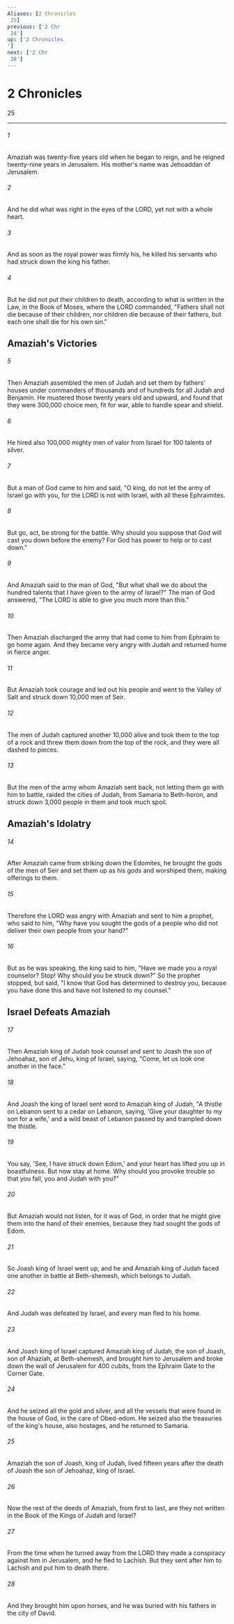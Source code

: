 ```yaml
---
Aliases: [2 Chronicles 25]
previous: ['2 Chr 24']
up: ['2 Chronicles']
next: ['2 Chr 26']
---
```

# 2 Chronicles 25

***
 

###### 1 
Amaziah was twenty-five years old when he began to reign, and he reigned twenty-nine years in Jerusalem. His mother's name was Jehoaddan of Jerusalem.  

###### 2 
And he did what was right in the eyes of the LORD, yet not with a whole heart.  

###### 3 
And as soon as the royal power was firmly his, he killed his servants who had struck down the king his father.  

###### 4 
But he did not put their children to death, according to what is written in the Law, in the Book of Moses, where the LORD commanded, "Fathers shall not die because of their children, nor children die because of their fathers, but each one shall die for his own sin."  ## Amaziah's Victories  

###### 5 
Then Amaziah assembled the men of Judah and set them by fathers' houses under commanders of thousands and of hundreds for all Judah and Benjamin. He mustered those twenty years old and upward, and found that they were 300,000 choice men, fit for war, able to handle spear and shield.  

###### 6 
He hired also 100,000 mighty men of valor from Israel for 100 talents of silver.  

###### 7 
But a man of God came to him and said, "O king, do not let the army of Israel go with you, for the LORD is not with Israel, with all these Ephraimites.  

###### 8 
But go, act, be strong for the battle. Why should you suppose that God will cast you down before the enemy? For God has power to help or to cast down."  

###### 9 
And Amaziah said to the man of God, "But what shall we do about the hundred talents that I have given to the army of Israel?" The man of God answered, "The LORD is able to give you much more than this."  

###### 10 
Then Amaziah discharged the army that had come to him from Ephraim to go home again. And they became very angry with Judah and returned home in fierce anger.  

###### 11 
But Amaziah took courage and led out his people and went to the Valley of Salt and struck down 10,000 men of Seir.  

###### 12 
The men of Judah captured another 10,000 alive and took them to the top of a rock and threw them down from the top of the rock, and they were all dashed to pieces.  

###### 13 
But the men of the army whom Amaziah sent back, not letting them go with him to battle, raided the cities of Judah, from Samaria to Beth-horon, and struck down 3,000 people in them and took much spoil.  ## Amaziah's Idolatry  

###### 14 
After Amaziah came from striking down the Edomites, he brought the gods of the men of Seir and set them up as his gods and worshiped them, making offerings to them.  

###### 15 
Therefore the LORD was angry with Amaziah and sent to him a prophet, who said to him, "Why have you sought the gods of a people who did not deliver their own people from your hand?"  

###### 16 
But as he was speaking, the king said to him, "Have we made you a royal counselor? Stop! Why should you be struck down?" So the prophet stopped, but said, "I know that God has determined to destroy you, because you have done this and have not listened to my counsel."  ## Israel Defeats Amaziah  

###### 17 
Then Amaziah king of Judah took counsel and sent to Joash the son of Jehoahaz, son of Jehu, king of Israel, saying, "Come, let us look one another in the face."  

###### 18 
And Joash the king of Israel sent word to Amaziah king of Judah, "A thistle on Lebanon sent to a cedar on Lebanon, saying, 'Give your daughter to my son for a wife,' and a wild beast of Lebanon passed by and trampled down the thistle.  

###### 19 
You say, 'See, I have struck down Edom,' and your heart has lifted you up in boastfulness. But now stay at home. Why should you provoke trouble so that you fall, you and Judah with you?"  

###### 20 
But Amaziah would not listen, for it was of God, in order that he might give them into the hand of their enemies, because they had sought the gods of Edom.  

###### 21 
So Joash king of Israel went up, and he and Amaziah king of Judah faced one another in battle at Beth-shemesh, which belongs to Judah.  

###### 22 
And Judah was defeated by Israel, and every man fled to his home.  

###### 23 
And Joash king of Israel captured Amaziah king of Judah, the son of Joash, son of Ahaziah, at Beth-shemesh, and brought him to Jerusalem and broke down the wall of Jerusalem for 400 cubits, from the Ephraim Gate to the Corner Gate.  

###### 24 
And he seized all the gold and silver, and all the vessels that were found in the house of God, in the care of Obed-edom. He seized also the treasuries of the king's house, also hostages, and he returned to Samaria.  

###### 25 
Amaziah the son of Joash, king of Judah, lived fifteen years after the death of Joash the son of Jehoahaz, king of Israel.  

###### 26 
Now the rest of the deeds of Amaziah, from first to last, are they not written in the Book of the Kings of Judah and Israel?  

###### 27 
From the time when he turned away from the LORD they made a conspiracy against him in Jerusalem, and he fled to Lachish. But they sent after him to Lachish and put him to death there.  

###### 28 
And they brought him upon horses, and he was buried with his fathers in the city of David.
